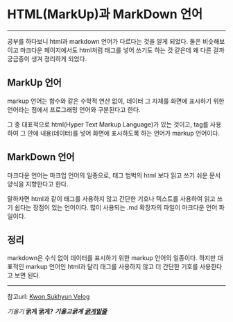 # HTML(MarkUp)과 MarkDown 언어

---
공부를 하다보니 html과 markdown 언어가 다르다는 것을 알게 되었다. 둘은 비슷해보이고 마크다운 페이지에서도 html처럼 태그를 넣어 쓰기도 하는 것 같은데 왜 다른 걸까 궁금증이 생겨 졍리하게 되었다.

## MarkUp 언어
markup 언어는 함수와 같은 수학적 연산 없이, 데이터 그 자체를 화면에 표시하기 위한 언어라는 점에서 프로그래밍 언어와 구분된다고 한다. 

그 중 대표적으로 html(Hyper Text Markup Language)가 있는 것이고, tag를 사용하여 그 안에 내용(데이터)를 넣어 화면에 표시하도록 하는 언어가 markup 언어이다.

## MarkDown 언어
마크다운 언어는 마크업 언어의 일종으로, 태그 범벅의 html 보다 읽고 쓰기 쉬운 문서 양식을 지향한다고 한다.

말하자면 html과 같이 태그를 사용하지 않고 간단한 기호나 텍스트를 사용하여 읽고 쓰기 쉽다는 장점이 있는 언어이다. 많이 사용되는 .md 확장자의 파일이 마크다운 언어 파일이다.

## 정리
markdown은 수식 없이 데이터를 표시하기 위한 markup 언어의 일종이다. 하지만 대표적인 markup 언어인 html과 달리 태그를 사용하지 않고 더 간단한 기호를 사용한다고 보면 된다.

---
참고url: [Kwon Sukhyun Velog](https://velog.io/@sukhyun205/MarkUP%EA%B3%BC-MarkDown%EC%9D%98-%EC%B0%A8%EC%9D%B4)


*기울기*
**굵게**
__굵게?__
***기울고굵게***
***<U>굵게밑줄</U>***